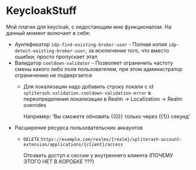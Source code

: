 # KeycloakStuff

Мой плагин для keycloak, с недостающим мне функционалом. На данный момент включает в себя:

* Аунтефикатор `idp-find-existing-broker-user` - Полная копия `idp-detect-existing-broker-user`, за исключение того, что
  вместо ошибки, просто пропускает этап
* Валидатор `cooldown-validator` - Позволяет ограничить частоту смены какого либо поля пользователем, при этом администратор ограничению не подвергается 
    * Для локализации надо добавить строку локали с id `spliterash.validation.cooldown-validation-error` в
      переопределения локализации в Realm -> Localization -> Realm overrides
      
      Например: 'Вы сможете обновить {{0}} только через {{1}} секунд'
* Расширение ресурса пользовательских аккаунтов
  * `DELETE` `https://example.com/realms/{realm}/spliterash-account-extension/applications/{client}/access`
  
    Отозвать доступ к сессии у внутреннего клиента (ПОЧЕМУ ЭТОГО НЕТ В КОРОБКЕ ???)